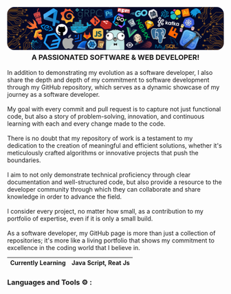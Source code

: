 <img alt="Coding" style="border-radius:16px;" src="./Images/background.png">

<h3 align="center" style="margin-top: 4px;">A PASSIONATED SOFTWARE & WEB DEVELOPER!</h3>

<p>In addition to demonstrating my evolution as a software developer, I also share the depth and depth of my commitment to software development through my GitHub repository, which serves as a dynamic showcase of my journey as a software developer. <br /><br />My goal with every commit and pull request is to capture not just functional code, but also a story of problem-solving, innovation, and continuous learning with each and every change made to the code.<br /><br />There is no doubt that my repository of work is a testament to my dedication to the creation of meaningful and efficient solutions, whether it's meticulously crafted algorithms or innovative projects that push the boundaries.<br /><br />I aim to not only demonstrate technical proficiency through clear documentation and well-structured code, but also provide a resource to the developer community through which they can collaborate and share knowledge in order to advance the field.<br /><br />I consider every project, no matter how small, as a contribution to my portfolio of expertise, even if it is only a small build.<br /><br />As a software developer, my GitHub page is more than just a collection of repositories; it's more like a living portfolio that shows my commitment to excellence in the coding world that I believe in.</p>

| Currently Learning | Java Script, Reat Js |
| ------------------ | --------- |



<h3 align="left">Languages and Tools ⚙️ : </h3>


